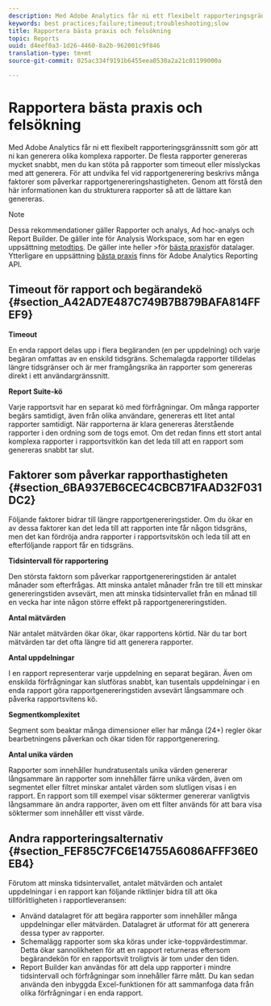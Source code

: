 ```yaml
---
description: Med Adobe Analytics får ni ett flexibelt rapporteringsgränssnitt som gör att ni kan generera olika komplexa rapporter. De flesta rapporter genereras mycket snabbt, men du kan stöta på rapporter som timeout eller misslyckas med att generera. För att undvika fel vid rapportgenerering beskrivs många faktorer som påverkar rapportgenereringshastigheten. Genom att förstå den här informationen kan du strukturera rapporter så att de lättare kan genereras.
keywords: best practices;failure;timeout;troubleshooting;slow
title: Rapportera bästa praxis och felsökning
topic: Reports
uuid: d4eef0a3-1d26-4460-8a2b-962001c9f846
translation-type: tm+mt
source-git-commit: 025ac334f9191b6455eea0530a2a21c01199000a

---
```



# Rapportera bästa praxis och felsökning

Med Adobe Analytics får ni ett flexibelt rapporteringsgränssnitt som gör att ni kan generera olika komplexa rapporter. De flesta rapporter genereras mycket snabbt, men du kan stöta på rapporter som timeout eller misslyckas med att generera. För att undvika fel vid rapportgenerering beskrivs många faktorer som påverkar rapportgenereringshastigheten. Genom att förstå den här informationen kan du strukturera rapporter så att de lättare kan genereras.

>[!Note]
>Dessa rekommendationer gäller Rapporter och analys, Ad hoc-analys och Report Builder.
>De gäller inte för Analysis Workspace, som har en egen uppsättning [metodtips](/help/analyze/analysis-workspace/workspace-faq/optimizing-performance.md). De gäller inte heller >för [bästa praxis](https://marketing.adobe.com/resources/help/en_US/reference/data_warehouse_bp.html)för datalager. Ytterligare en uppsättning
>[bästa praxis](https://marketing.adobe.com/developer/en_US/get-started/best-practices/c-best-practices) finns för Adobe Analytics Reporting API.

## Timeout för rapport och begärandekö {#section_A42AD7E487C749B7B879BAFA814FFEF9}

**Timeout**

En enda rapport delas upp i flera begäranden (en per uppdelning) och varje begäran omfattas av en enskild tidsgräns. Schemalagda rapporter tilldelas längre tidsgränser och är mer framgångsrika än rapporter som genereras direkt i ett användargränssnitt.

**Report Suite-kö**

Varje rapportsvit har en separat kö med förfrågningar. Om många rapporter begärs samtidigt, även från olika användare, genereras ett litet antal rapporter samtidigt. När rapporterna är klara genereras återstående rapporter i den ordning som de togs emot. Om det redan finns ett stort antal komplexa rapporter i rapportsvitkön kan det leda till att en rapport som genereras snabbt tar slut.

## Faktorer som påverkar rapporthastigheten {#section_6BA937EB6CEC4CBCB71FAAD32F031DC2}

Följande faktorer bidrar till längre rapportgenereringstider. Om du ökar en av dessa faktorer kan det leda till att rapporten inte får någon tidsgräns, men det kan fördröja andra rapporter i rapportsvitskön och leda till att en efterföljande rapport får en tidsgräns.

**Tidsintervall för rapportering**

Den största faktorn som påverkar rapportgenereringstiden är antalet månader som efterfrågas. Att minska antalet månader från tre till ett minskar genereringstiden avsevärt, men att minska tidsintervallet från en månad till en vecka har inte någon större effekt på rapportgenereringstiden.

**Antal mätvärden**

När antalet mätvärden ökar ökar, ökar rapportens körtid. När du tar bort mätvärden tar det ofta längre tid att generera rapporter.

**Antal uppdelningar**

I en rapport representerar varje uppdelning en separat begäran. Även om enskilda förfrågningar kan slutföras snabbt, kan tusentals uppdelningar i en enda rapport göra rapportgenereringstiden avsevärt långsammare och påverka rapportsvitens kö.

**Segmentkomplexitet**

Segment som beaktar många dimensioner eller har många (24+) regler ökar bearbetningens påverkan och ökar tiden för rapportgenerering.

**Antal unika värden**

Rapporter som innehåller hundratusentals unika värden genererar långsammare än rapporter som innehåller färre unika värden, även om segmentet eller filtret minskar antalet värden som slutligen visas i en rapport. En rapport som till exempel visar söktermer genererar vanligtvis långsammare än andra rapporter, även om ett filter används för att bara visa söktermer som innehåller ett visst värde.

## Andra rapporteringsalternativ {#section_FEF85C7FC6E14755A6086AFFF36E0EB4}

Förutom att minska tidsintervallet, antalet mätvärden och antalet uppdelningar i en rapport kan följande riktlinjer bidra till att öka tillförlitligheten i rapportleveransen:

* Använd datalagret för att begära rapporter som innehåller många uppdelningar eller mätvärden. Datalagret är utformat för att generera dessa typer av rapporter.
* Schemalägg rapporter som ska köras under icke-toppvärdestimmar. Detta ökar sannolikheten för att en rapport returneras eftersom begärandekön för en rapportsvit troligtvis är tom under den tiden.
* Report Builder kan användas för att dela upp rapporter i mindre tidsintervall och förfrågningar som innehåller färre mått. Du kan sedan använda den inbyggda Excel-funktionen för att sammanfoga data från olika förfrågningar i en enda rapport.


